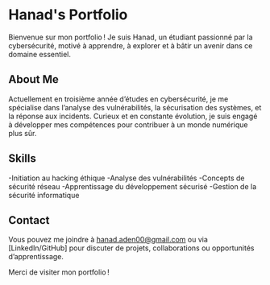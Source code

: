 # Hanad's Portfolio

Bienvenue sur mon portfolio ! Je suis Hanad, un étudiant passionné par la cybersécurité, motivé à apprendre, à explorer et à bâtir un avenir dans ce domaine essentiel.

## About Me
Actuellement en troisième année d’études en cybersécurité, je me spécialise dans l’analyse des vulnérabilités, la sécurisation des systèmes, et la réponse aux incidents. Curieux et en constante évolution, je suis engagé à développer mes compétences pour contribuer à un monde numérique plus sûr.

## Skills
-Initiation au hacking éthique
-Analyse des vulnérabilités
-Concepts de sécurité réseau
-Apprentissage du développement sécurisé
-Gestion de la sécurité informatique

## Contact
Vous pouvez me joindre à hanad.aden00@gmail.com ou via [LinkedIn/GitHub] pour discuter de projets, collaborations ou opportunités d’apprentissage.

Merci de visiter mon portfolio !
